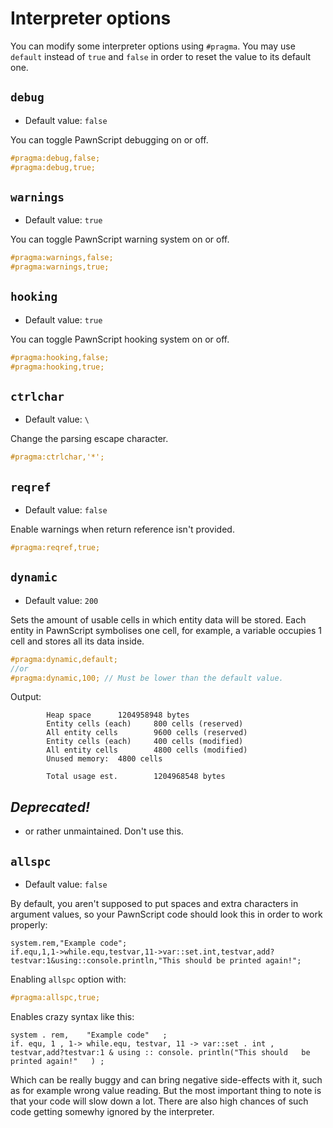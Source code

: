 # Interpreter options
You can modify some interpreter options using `#pragma`. You may use `default` instead of `true` and `false` in order to reset the value to its default one.

## `debug`
- Default value: `false`

You can toggle PawnScript debugging on or off.

```cpp
#pragma:debug,false;
#pragma:debug,true;
```

## `warnings`
- Default value: `true`

You can toggle PawnScript warning system on or off.

```cpp
#pragma:warnings,false;
#pragma:warnings,true;
```

## `hooking`
- Default value: `true`

You can toggle PawnScript hooking system on or off.

```cpp
#pragma:hooking,false;
#pragma:hooking,true;
```

## `ctrlchar`
- Default value: `\`

Change the parsing escape character.

```cpp
#pragma:ctrlchar,'*';
```

## `reqref`
- Default value: `false`

Enable warnings when return reference isn't provided.

```cpp
#pragma:reqref,true;
```

## `dynamic`
- Default value: `200`

Sets the amount of usable cells in which entity data will be stored. Each entity in PawnScript symbolises one cell, for example, a variable occupies 1 cell and stores all its data inside.

```cpp
#pragma:dynamic,default;
//or
#pragma:dynamic,100; // Must be lower than the default value.
```

Output:

```
		Heap space		1204958948 bytes
		Entity cells (each)		800 cells (reserved)
		All entity cells		9600 cells (reserved)
		Entity cells (each)		400 cells (modified)
		All entity cells		4800 cells (modified)
		Unused memory:	4800 cells

		Total usage est.		1204968548 bytes
```





## ***Deprecated!***
- or rather unmaintained. Don't use this.

## `allspc`
- Default value: `false`

By default, you aren't supposed to put spaces and extra characters in argument values, so your PawnScript code should look this in order to work properly:

```pawn
system.rem,"Example code";
if.equ,1,1->while.equ,testvar,11->var::set.int,testvar,add?testvar:1&using::console.println,"This should be printed again!";
```

Enabling `allspc` option with:

```cpp
#pragma:allspc,true;
```

Enables crazy syntax like this:

```pawn
system . rem,    "Example code"   ;
if. equ, 1 , 1-> while.equ, testvar, 11 -> var::set . int , testvar,add?testvar:1 & using :: console. println("This should   be printed again!"   ) ;
```

Which can be really buggy and can bring negative side-effects with it, such as for example wrong value reading. But the most important thing to note is that your code will slow down a lot. There are also high chances of such code getting somewhy ignored by the interpreter.